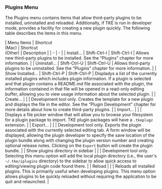 ### Plugins Menu

The Plugins menu contains items that allow third-party plugins to be installed, uninstalled and reloaded.  Additionally, if TKE is run in developer mode, provides a facility for creating a new plugin quickly.  The following table describes the items in this menu.

| Menu Items | Shortcut<br>(Mac) | Shortcut<br>(Other) | Description |
| - | - |
| Install… | Shift-Ctrl-I | Shift-Ctrl-I | Allows new third-party plugins to be installed.  See the “Plugins” chapter for more information. |
| Uninstall… | Shift-Ctrl-U | Shift-Ctrl-U | Allows third-party plugins to be uninstalled.  See the “Plugins” chapter for more information. |
| Show Installed… | Shift-Ctrl-P | Shift-Ctrl-P | Displadys a list of the currently installed plugins which includes plugin information. If a plugin is selected and that plugin contains a README.md file associated with the plugin, the information contained in that file will be opened in a read-only editing buffer, allowing you to view usage information about the selected plugin. |
| Create… | | | Development tool only. Creates the template for a new plugin and displays the file in the editor.  See the “Plugin Development” chapter for more details about how to create third-party plugins. |
| Import... | | | Displays a file picker window that will allow you to browse your filesystem for a plugin package to import.  TKE plugin packages will have a `.tkeplugz` extension. |
| Export... | | | Development tool only.  Exports the plugin associated with the currently selected editing tab.  A form window will be displayed, allowing the plugin developer to specify the save location of the plugin bundle along with changing the plugin version number and creating optional release notes.  Clicking on the `Export` button will create the plugin bundle. |
| Show plugins directory in sidebar | | | Development tool only.  Selecting this menu option will add the local plugin directory (i.e., the user's `~/.tke/iplugins` directory) to the sidebar to allow quick access to editing/viewing plugin code found there. |
| Reload | | | Reloads all installed plugins.  This is primarily useful when developing plugins.  This menu option allows plugins to be quickly reloaded without requiring the application to be quit and relaunched. |